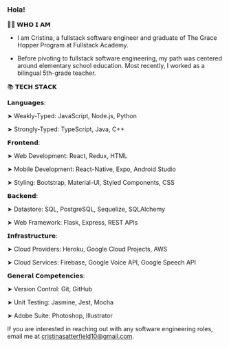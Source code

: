 ### Hola!

👋🏼 𝗪𝗛𝗢 𝗜 𝗔𝗠

- I am Cristina, a fullstack software engineer and graduate of The Grace Hopper Program at Fullstack Academy. 

- Before pivoting to fullstack software engineering, my path was centered around elementary school education. Most recently, I worked as a bilingual 5th-grade teacher. 



📚 𝗧𝗘𝗖𝗛 𝗦𝗧𝗔𝗖𝗞

𝗟𝗮𝗻𝗴𝘂𝗮𝗴𝗲𝘀:

➤ Weakly-Typed: JavaScript, Node.js, Python

➤ Strongly-Typed: TypeScript, Java, C++

𝗙𝗿𝗼𝗻𝘁𝗲𝗻𝗱:

➤ Web Development: React, Redux, HTML

➤ Mobile Development: React-Native, Expo, Android Studio

➤ Styling: Bootstrap, Material-UI, Styled Components, CSS

𝗕𝗮𝗰𝗸𝗲𝗻𝗱:

➤ Datastore: SQL, PostgreSQL, Sequelize, SQLAlchemy

➤ Web Framework: Flask, Express, REST APIs

𝗜𝗻𝗳𝗿𝗮𝘀𝘁𝗿𝘂𝗰𝘁𝘂𝗿𝗲:

➤ Cloud Providers: Heroku, Google Cloud Projects, AWS

➤ Cloud Services: Firebase, Google Voice API, Google Speech API

𝗚𝗲𝗻𝗲𝗿𝗮𝗹 𝗖𝗼𝗺𝗽𝗲𝘁𝗲𝗻𝗰𝗶𝗲𝘀:

➤ Version Control: Git, GitHub

➤ Unit Testing: Jasmine, Jest, Mocha

➤ Adobe Suite: Photoshop, Illustrator

If you are interested in reaching out with any software engineering roles, email me at cristinasatterfield10@gmail.com.

